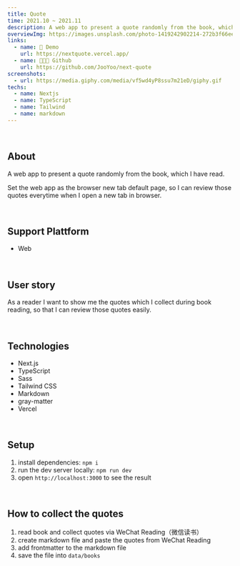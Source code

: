 ```yaml
---
title: Quote
time: 2021.10 ~ 2021.11
description: A web app to present a quote randomly from the book, which I have read.
overviewImg: https://images.unsplash.com/photo-1419242902214-272b3f66ee7a?ixid=MnwxMjA3fDB8MHxwaG90by1wYWdlfHx8fGVufDB8fHx8&ixlib=rb-1.2.1&auto=format&fit=crop&w=1213&q=80
links:
  - name: 🚀 Demo
    url: https://nextquote.vercel.app/
  - name: 👨🏻‍💻 Github
    url: https://github.com/JooYoo/next-quote
screenshots:
  - url: https://media.giphy.com/media/vf5wd4yP8ssu7m21eD/giphy.gif
techs:
  - name: Nextjs
  - name: TypeScript
  - name: Tailwind
  - name: markdown
---
```


<WidgetsMdHeader :title="title" :time="time" :links="links"></WidgetsMdHeader>

<v-container>

<WidgetsMdScreenshot :screenshots="screenshots"></WidgetsMdScreenshot>

<br/>

## About

A web app to present a quote randomly from the book, which I have read.

Set the web app as the browser new tab default page, so I can review those quotes everytime when I open a new tab in browser.

<br/>

## Support Plattform

- Web

<br/>

## User story

As a reader I want to show me the quotes which I collect during book reading, so that I can review those quotes easily.

<br/>

## Technologies

- Next.js
- TypeScript
- Sass
- Tailwind CSS
- Markdown
- gray-matter
- Vercel

<br/>

## Setup

1. install dependencies: `npm i`
2. run the dev server locally: `npm run dev`
3. open `http://localhost:3000` to see the result

<br/>

## How to collect the quotes

1. read book and collect quotes via WeChat Reading（微信读书）
2. create markdown file and paste the quotes from WeChat Reading
3. add frontmatter to the markdown file
4. save the file into `data/books`

<br/>

</v-container>
